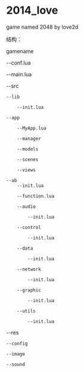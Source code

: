 # 2014_love
game named 2048 by love2d

结构：

gamename

--conf.lua

--main.lua

--src

	--lib
	
		--init.lua	
		
	--app
	
		--MyApp.lua	
		
		--manager
		
		--models
		
		--scenes
		
		--views
		
	--ab
		--init.lua
		
		--function.lua	
		
		--audio
		
			--init.lua
			
		--control
		
			--init.lua
			
		--data
		
			--init.lua
			
		--network
		
			--init.lua
			
		--graphic
		
			--init.lua
			
		--utils
		
			--init.lua
--res

	--config
	
	--image
	
	--sound



